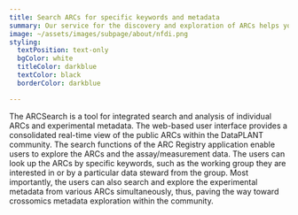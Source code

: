 ```yaml
---
title: Search ARCs for specific keywords and metadata
summary: Our service for the discovery and exploration of ARCs helps you find data sets.
image: ~/assets/images/subpage/about/nfdi.png
styling:
  textPosition: text-only
  bgColor: white
  titleColor: darkblue
  textColor: black
  borderColor: darkblue

---
```


The ARCSearch is a tool for integrated search and analysis of individual ARCs and experimental metadata. 
The web-based user interface provides a consolidated real-time view of the public ARCs within the DataPLANT community. 
The search functions of the ARC Registry application enable users to explore the ARCs and the assay/measurement data. 
The users can look up the ARCs by specific keywords, such as the working group they are interested in or by a particular data steward from the group. 
Most importantly, the users can also search and explore the experimental metadata from various ARCs simultaneously, thus, paving the way toward crossomics metadata exploration within the community.